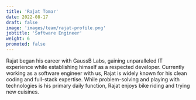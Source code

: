 ```yaml
---
title: 'Rajat Tomar'
date: 2022-08-17
draft: false
image: 'images/team/rajat-profile.png'
jobtitle: 'Software Engineer'
weight: 6
promoted: false
---
```


Rajat began his career with GaussB Labs, gaining unparalleled IT experience while establishing himself as a respected developer. Currently working as a software engineer with us, Rajat is widely known for his clean coding and full-stack expertise. While problem-solving and playing with technologies is his primary daily function, Rajat enjoys bike riding and trying new cuisines.

